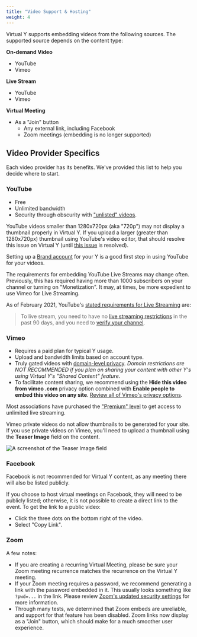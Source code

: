 ```yaml
---
title: "Video Support & Hosting"
weight: 4
---
```


Virtual Y supports embedding videos from the following sources. The supported source depends on the content type:

**On-demand Video**
- YouTube
- Vimeo

**Live Stream**
- YouTube
- Vimeo

**Virtual Meeting**
- As a "Join" button
  - Any external link, including Facebook
  - Zoom meetings (embedding is no longer supported)

## Video Provider Specifics

Each video provider has its benefits. We've provided this list to help you decide where to start.

### YouTube

- Free
- Unlimited bandwidth
- Security through obscurity with ["unlisted" videos](https://support.google.com/youtube/answer/157177?hl=en).

YouTube videos smaller than 1280x720px (aka "720p") may not display a thumbnail properly in Virtual Y. If you upload a larger (greater than 1280x720px) thumbnail using YouTube's video editor, that should resolve this issue on Virtual Y (until [this issue](https://github.com/ymcatwincities/openy_gated_content/issues/48) is resolved).

Setting up a [Brand account](https://support.google.com/youtube/answer/9367690?hl=en) for your Y is a good first step in using YouTube for your videos.

The requirements for embedding YouTube Live Streams may change often. Previously, this has required having more than 1000 subscribers on your channel or turning on "Monetization". It may, at times, be more expedient to use Vimeo for Live Streaming.

As of February 2021, YouTube's [stated requirements for Live Streaming](https://support.google.com/youtube/answer/2474026?co=GENIE.Platform%3DDesktop&hl=en-GB) are:

> To live stream, you need to have no [live streaming restrictions](https://support.google.com/youtube/answer/2853834) in the past 90 days, and you need to [verify your channel](https://support.google.com/youtube/answer/171664).

### Vimeo

- Requires a paid plan for typical Y usage.
- Upload and bandwidth limits based on account type.
- Truly gated videos with [domain-level privacy](https://vimeo.zendesk.com/hc/en-us/articles/224819527-Changing-the-privacy-settings-of-your-videos). *Domain restrictions are NOT RECOMMENDED if you plan on sharing your content with other Y's using Virtual Y's "Shared Content" feature.*
- To facilitate content sharing, we recommend using the **Hide this video from vimeo .com** privacy option combined with **Enable people to embed this video on any site**. [Review all of Vimeo's privacy options](https://vimeo.zendesk.com/hc/en-us/articles/224817847-Privacy-settings-overview).

Most associations have purchased the ["Premium" level](https://vimeo.com/upgrade) to get access to unlimited live streaming.

Vimeo private videos do not allow thumbnails to be generated for your site. If you use private videos on Vimeo, you'll need to upload a thumbnail using the **Teaser Image** field on the content.

![A screenshot of the Teaser Image field](./video-teaser-image.png)

### Facebook

Facebook is not recommended for Virtual Y content, as any meeting there will also be listed publicly.

If you choose to host virtual meetings on Facebook, they will need to be publicly listed; otherwise, it is not possible to create a direct link to the event. To get the link to a public video:

- Click the three dots on the bottom right of the video.
- Select "Copy Link".

### Zoom

A few notes:

- If you are creating a recurring Virtual Meeting, please be sure your Zoom meeting recurrence matches the recurrence on the Virtual Y meeting.
- If your Zoom meeting requires a password, we recommend generating a link with the password embedded in it. This usually looks something like `?pwd=...` in the link. Please review [Zoom's updated security settings](https://support.zoom.us/hc/en-us/articles/360042647952-May-2020-Updated-password-and-security-settings) for more information.
- Through many tests, we determined that Zoom embeds are unreliable, and support for that feature has been disabled. Zoom links now display as a "Join" button, which should make for a much smoother user experience.
